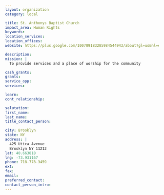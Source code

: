 ```yaml
---
layout: organization
category: local

title: St. Anthonys Baptist Church
impact_area: Human Rights
keywords: 
location_services: 
location_offices: 
website: https://plus.google.com/100709183285984544943/about?gl=us&hl=en

description: 
mission: |
  To provide services and a place of worship for the community

cash_grants: 
grants: 
service_opp: 
services: 

learn: 
cont_relationship: 

salutation: 
first_name: 
last_name: 
title_contact_person: 

city: Brooklyn
state: NY
address: |
  425 Utica Avenue    
  Brooklyn NY 11213
lat: 40.663818
lng: -73.931167
phone: 718-778-3459
ext: 
fax: 
email: 
preferred_contact: 
contact_person_intro: 
---
```

